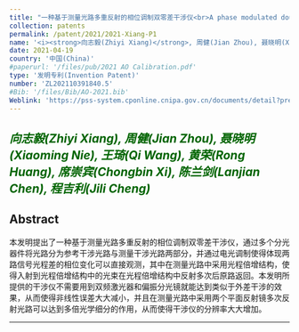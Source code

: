 ```yaml
---
title: "一种基于测量光路多重反射的相位调制双零差干涉仪<br>A phase modulated double homodyne interferometer based on measuring multiple reflections of optical paths"
collection: patents
permalink: /patent/2021/2021-Xiang-P1
name: '<i><strong>向志毅(Zhiyi Xiang)</strong>, 周健(Jian Zhou), 聂晓明(Xiaoming Nie), 王琦(Qi Wang), 黄荣(Rong Huang), 席崇宾(Chongbin Xi), 陈兰剑(Lanjian Chen), 程吉利(Jili Cheng)</i>'
date: 2021-04-19
country: '中国(China)'
#paperurl: '/files/pub/2021 AO Calibration.pdf'
type: '发明专利(Invention Patent)'
number: 'ZL202110391840.5'
#Bib: '/files/Bib/AO-2021.bib'
Weblink: 'https://pss-system.cponline.cnipa.gov.cn/documents/detail?prevPageTit=changgui'
---
```


<font color="#006400"><i><strong>向志毅(Zhiyi Xiang)</strong>, 周健(Jian Zhou), 聂晓明(Xiaoming Nie), 王琦(Qi Wang), 黄荣(Rong Huang), 席崇宾(Chongbin Xi), 陈兰剑(Lanjian Chen), 程吉利(Jili Cheng)</i></font>
------

**Abstract**
------
本发明提出了一种基于测量光路多重反射的相位调制双零差干涉仪，通过多个分光器件将光路分为参考干涉光路与测量干涉光路两部分，并通过电光调制使得体现两路信号光程差的相位变化可以直接观测，其中在测量光路中采用光程倍增结构，使得入射到光程倍增结构中的光束在光程倍增结构中反射多次后原路返回。本发明所提供的干涉仪不需要用到双频激光器和偏振分光镜就能达到类似于外差干涉的效果，从而使得非线性误差大大减小，并且在测量光路中采用两个平面反射镜多次反射光路可以达到多倍光学细分的作用，从而使得干涉仪的分辨率大大增加。

------